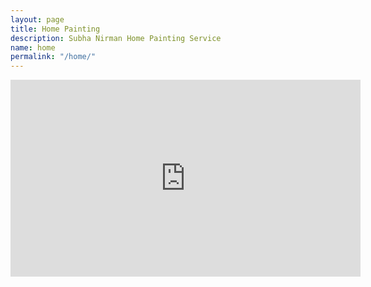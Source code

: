 ```yaml
---
layout: page
title: Home Painting
description: Subha Nirman Home Painting Service
name: home
permalink: "/home/"
---
```


<iframe src="https://www.facebook.com/plugins/video.php?href=https%3A%2F%2Fwww.facebook.com%2FSubhanirman1%2Fvideos%2F2848907158753243%2F&show_text=0&width=560" width="560" height="315" style="border:none;overflow:hidden" scrolling="no" frameborder="0" allowTransparency="true" allowFullScreen="true"></iframe>
